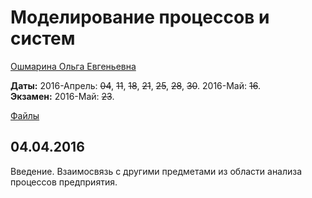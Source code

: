# Моделирование процессов и систем

[Ошмарина Ольга Евгеньевна](https://www.hse.ru/org/persons/12022480)

**Даты:** 2016-Апрель: ~~04~~, ~~11~~, ~~18~~, ~~21~~, ~~25~~, ~~28~~, ~~30~~. 2016-Май: ~~16~~.  
**Экзамен:** 2016-Май: ~~23~~.

[Файлы](https://yadi.sk/d/l6_9Wl7Trgnix/160404%2C%20Моделирование%20процессов%20и%20систем)


## 04.04.2016
Введение. Взаимосвязь с другими предметами из области анализа процессов предприятия.
